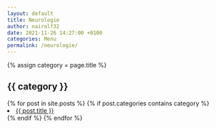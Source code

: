```yaml
---
layout: default
title: Neurologie
author: nairolf32
date: 2021-11-26 14:27:00 +0100
categories: Menu
permalink: /neurologie/
---
```


{% assign category = page.title %}

<h2>{{ category }}</h2>
{% for post in site.posts %}
{% if post.categories contains category %}
<li> <a href="{{ post.url | relative_url }}">{{ post.title }}</a></li>
{% endif %}
{% endfor %}
